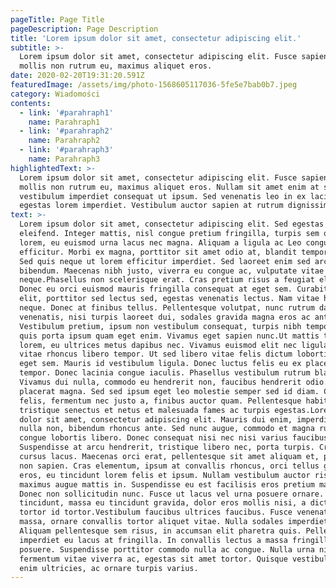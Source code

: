 ```yaml
---
pageTitle: Page Title
pageDescription: Page Description
title: 'Lorem ipsum dolor sit amet, consectetur adipiscing elit.'
subtitle: >-
  Lorem ipsum dolor sit amet, consectetur adipiscing elit. Fusce sapien ipsum,
  mollis non rutrum eu, maximus aliquet eros.
date: 2020-02-20T19:31:20.591Z
featuredImage: /assets/img/photo-1568605117036-5fe5e7bab0b7.jpeg
category: Wiadomości
contents:
  - link: '#parahraph1'
    name: Parahraph1
  - link: '#parahraph2'
    name: Parahraph2
  - link: '#parahraph3'
    name: Parahraph3
highlightedText: >-
  Lorem ipsum dolor sit amet, consectetur adipiscing elit. Fusce sapien ipsum,
  mollis non rutrum eu, maximus aliquet eros. Nullam sit amet enim at sapien
  vestibulum imperdiet consequat ut ipsum. Sed venenatis leo in ex lacinia, nec
  egestas lorem imperdiet. Vestibulum auctor sapien at rutrum dignissim.
text: >-
  Lorem ipsum dolor sit amet, consectetur adipiscing elit. Sed egestas tempus
  eleifend. Integer mattis, nisl congue pretium fringilla, turpis sem ornare
  lorem, eu euismod urna lacus nec magna. Aliquam a ligula ac Leo congue
  efficitur. Morbi ex magna, porttitor sit amet odio at, blandit tempor metus.
  Sed quis neque ut lorem efficitur imperdiet. Sed laoreet enim sed arcu feugiat
  bibendum. Maecenas nibh justo, viverra eu congue ac, vulputate vitae
  neque.Phasellus non scelerisque erat. Cras pretium risus a feugiat eleifend.
  Donec eu orci euismod mauris fringilla consequat at eget sem. Curabitur felis
  elit, porttitor sed lectus sed, egestas venenatis lectus. Nam vitae hendrerit
  neque. Donec at finibus tellus. Pellentesque volutpat, nunc rutrum dapibus
  venenatis, nisi turpis laoreet dui, sodales gravida magna eros ac ante.
  Vestibulum pretium, ipsum non vestibulum consequat, turpis nibh tempor felis,
  quis porta ipsum quam eget enim. Vivamus eget sapien nunc.Ut mattis tristique
  lorem, eu ultrices metus dapibus nec. Vivamus euismod elit nec ligula rhoncus,
  vitae rhoncus libero tempor. Ut sed libero vitae felis dictum lobortis aliquam
  eget sem. Mauris id vestibulum ligula. Donec luctus felis eu ex placerat
  tempor. Donec lacinia congue iaculis. Phasellus vestibulum rutrum blandit.
  Vivamus dui nulla, commodo eu hendrerit non, faucibus hendrerit odio. Nunc vel
  placerat magna. Sed sed ipsum eget leo molestie semper sed id diam. Cras mi
  felis, fermentum nec justo a, finibus auctor quam. Pellentesque habitant morbi
  tristique senectus et netus et malesuada fames ac turpis egestas.Lorem ipsum
  dolor sit amet, consectetur adipiscing elit. Mauris dui enim, imperdiet eu
  nulla non, bibendum rhoncus ante. Sed nunc augue, commodo et magna rutrum,
  congue lobortis libero. Donec consequat nisi nec nisi varius faucibus.
  Suspendisse at arcu hendrerit, tristique libero nec, porta turpis. Cras a
  cursus lacus. Maecenas orci erat, pellentesque sit amet aliquam et, pulvinar
  non sapien. Cras elementum, ipsum at convallis rhoncus, orci tellus gravida
  eros, eu tincidunt lorem felis et ipsum. Nullam vestibulum auctor risus, id
  maximus augue mattis in. Suspendisse eu est facilisis eros pretium mattis.
  Donec non sollicitudin nunc. Fusce ut lacus vel urna posuere ornare. Nam
  tincidunt, massa eu tincidunt gravida, dolor eros mollis nisi, a dictum mauris
  tortor id tortor.Vestibulum faucibus ultrices faucibus. Fusce venenatis odio
  massa, ornare convallis tortor aliquet vitae. Nulla sodales imperdiet varius.
  Aliquam pellentesque sem risus, in accumsan elit pharetra quis. Pellentesque
  imperdiet eu lacus at fringilla. In convallis lectus a massa fringilla
  posuere. Suspendisse porttitor commodo nulla ac congue. Nulla urna nisl,
  fermentum vitae viverra ac, egestas sit amet tortor. Quisque vestibulum dui at
  enim ultricies, ac ornare turpis varius.
---
```


